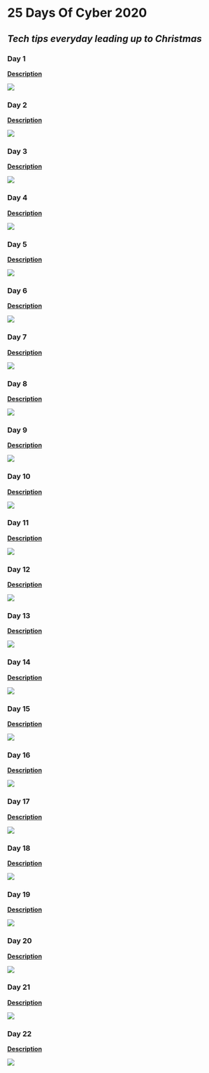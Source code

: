 # 25 Days Of Cyber 2020

## <i>Tech tips everyday leading up to Christmas</i>

### Day 1
<b>[Description](https://twitter.com/Starlingvibe/status/1333794685375037440?s=20)</b>

<img src="./sudo!!.png"></p>


### Day 2
<b>[Description](https://twitter.com/Starlingvibe/status/1334067308516487169?s=20)</b>

<img src="./gitclone.png"></p>

### Day 3
<b>[Description](https://twitter.com/Starlingvibe/status/1334425235161030657?s=20)</b>

<img src="./exploitdb.png"></p>

### Day 4
<b>[Description](https://twitter.com/Starlingvibe/status/1334874195986165768?s=20)</b>

<img src="./pythonspawn.png"></p>

### Day 5
<b>[Description](https://twitter.com/Starlingvibe/status/1335151775167488000?s=20)</b>

<img src="./binarydatadecode.png"></p>

### Day 6
<b>[Description](https://twitter.com/Starlingvibe/status/1335632817938706435?s=20)</b>

<img  src="./octal2ascii.png"></p>

### Day 7
<b>[Description](https://twitter.com/Starlingvibe/status/1335984971987775491?s=20)</b> 

<img src="./hex2ascii.png"></p>

### Day 8
<b>[Description](https://twitter.com/Starlingvibe/status/1336387545085718529?s=20)</b>

<img src="./base32decode.png"></p>

### Day 9
<b>[Description](https://twitter.com/Starlingvibe/status/1336613176260104192?s=20)</b>

<img src="./base64decode.png"></p>

### Day 10
<b>[Description](https://twitter.com/Starlingvibe/status/1337028132155633664?s=20)</b>

<img src="./ttysessions.png"></p>

### Day 11
<b>[Description](https://twitter.com/Starlingvibe/status/1337396384694153216?s=20)</b>

<img src="./sudolist.png"></p>

### Day 12
<b>[Description](https://twitter.com/Starlingvibe/status/1337777239514116099?s=20)</b>

<img src="./suidbinary.png"></p>

### Day 13
<b>[Description](https://twitter.com/Starlingvibe/status/1338103345391804416?s=20)</b>

<img src="./dockerprivesc.png"></p>

### Day 14
<b>[Description](https://twitter.com/Starlingvibe/status/1338383661306155008?s=20)</b>

<img src="./sudounderflow.png"></p>

### Day 15
<b>[Description](https://twitter.com/Starlingvibe/status/1338746569265467393?s=20)</b>

<img src="./lxcprivesc.png"></p>

### Day 16
<b>[Description](https://twitter.com/Starlingvibe/status/1339242564571041795?s=20)</b>

<img src="./concatenate.png"></p>

### Day 17
<b>[Description](https://twitter.com/Starlingvibe/status/1339661491818147842?s=20)</b>

<img src="./tac.png"></p>

### Day 18
<b>[Description](https://twitter.com/Starlingvibe/status/1339975725034704896?s=20)</b>

<img src="./rebuildhex.png"></p>

### Day 19
<b>[Description](https://twitter.com/Starlingvibe/status/1340226859183861760?s=20)</b>

<img src="./hashing.png"></p>

### Day 20
<b>[Description](https://twitter.com/Starlingvibe/status/1340713255946338304?s=20)</b>

<img src="./md5collision.png"></p>

### Day 21
<b>[Description](https://twitter.com/Starlingvibe/status/1341106460978253824?s=20)</b>

<img src="./wcount.png"></p>

### Day 22
<b>[Description](https://twitter.com/Starlingvibe/status/1341681665886855168?s=20)</b>

<img src="./hexbytes.png"></p>
